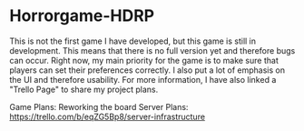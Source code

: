 # Horrorgame-HDRP
This is not the first game I have developed, but this game is still in development. This means that there is no full version yet and therefore bugs can occur. Right now, my main priority for the game is to make sure that players can set their preferences correctly. I also put a lot of emphasis on the UI and therefore usability. For more information, I have also linked a "Trello Page" to share my project plans.

Game Plans: Reworking the board Server Plans: https://trello.com/b/eqZG5Bp8/server-infrastructure